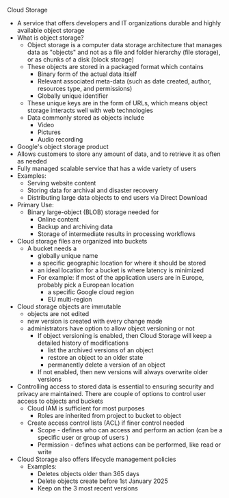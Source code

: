 Cloud Storage
- A service that offers developers and IT organizations durable and highly available object storage
- What is object storage?
	- Object storage is a computer data storage architecture that manages data as "objects" and not as a file and folder hierarchy (file storage), or as chunks of a disk (block storage)
	- These objects are stored in a packaged format which contains
		- Binary form of the actual data itself
		- Relevant associated meta-data (such as date created, author, resources type, and permissions)
		- Globally unique identifier
	- These unique keys are in the form of URLs, which means object storage interacts well with web technologies
	- Data commonly stored as objects include
		- Video
		- Pictures
		- Audio recording
- Google's object storage product
- Allows customers to store any amount of data, and to retrieve it as often as needed
- Fully managed scalable service that has a wide variety of users
- Examples: 
	- Serving website content
	- Storing data for archival and disaster recovery
	- Distributing large data objects to end users via Direct Download
- Primary Use:
	- Binary large-object (BLOB) storage needed for 
		- Online content
		- Backup and archiving data
		- Storage of intermediate results in processing workflows
- Cloud storage files are organized into buckets
	- A bucket needs a 
		- globally unique name
		- a specific geographic location for where it should be stored
		- an ideal location for a bucket is where latency is minimized
		- For example: if most of the application users are in Europe, probably pick a European location
			- a specific Google cloud region
			- EU multi-region
- Cloud storage objects are immutable
	- objects are not edited
	- new version is created with every change made
	- administrators have option to allow object versioning or not
		- If object versioning is enabled, then Cloud Storage will keep a detailed history of modifications
			- list the archived versions of an object
			- restore an object to an older state
			- permanently delete a version of an object
		- If not enabled, then new versions will always overwrite older versions
- Controlling access to stored data is essential to ensuring security and privacy are maintained. There are couple of options to control user access to objects and buckets
	- Cloud IAM is sufficient for most purposes
		- Roles are inherited from project to bucket to object
	- Create access control lists (ACL) if finer control needed
		- Scope - defines who can access and perform an action (can be a specific user or group of users )
		- Permission - defines what actions can be performed, like read or write
- Cloud Storage also offers lifecycle management policies
	- Examples:
		- Deletes objects older than 365 days
		- Delete objects create before 1st January 2025
		- Keep on the 3 most recent versions
